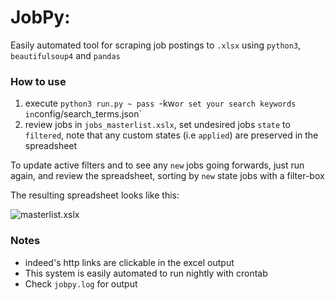 # JobPy:

Easily automated tool for scraping job postings to `.xlsx` using `python3`, `beautifulsoup4` and `pandas`

### How to use
1. execute `python3 run.py ~ pass `-kw` or set your search keywords in `config/search_terms.json`
2. review jobs in `jobs_masterlist.xslx`, set undesired jobs `state` to `filtered`, note that any custom states (i.e `applied`) are preserved in the spreadsheet

To update active filters and to see any `new` jobs going forwards, just run again, and review the spreadsheet, sorting by `new` state jobs with a filter-box

The resulting spreadsheet looks like this:

![masterlist.xslx](https://github.com/PaulMcInnis/JobPy/blob/master/demo.png "masterlist.xlsx")

### Notes
* indeed's http links are clickable in the excel output
* This system is easily automated to run nightly with crontab
* Check `jobpy.log` for output
